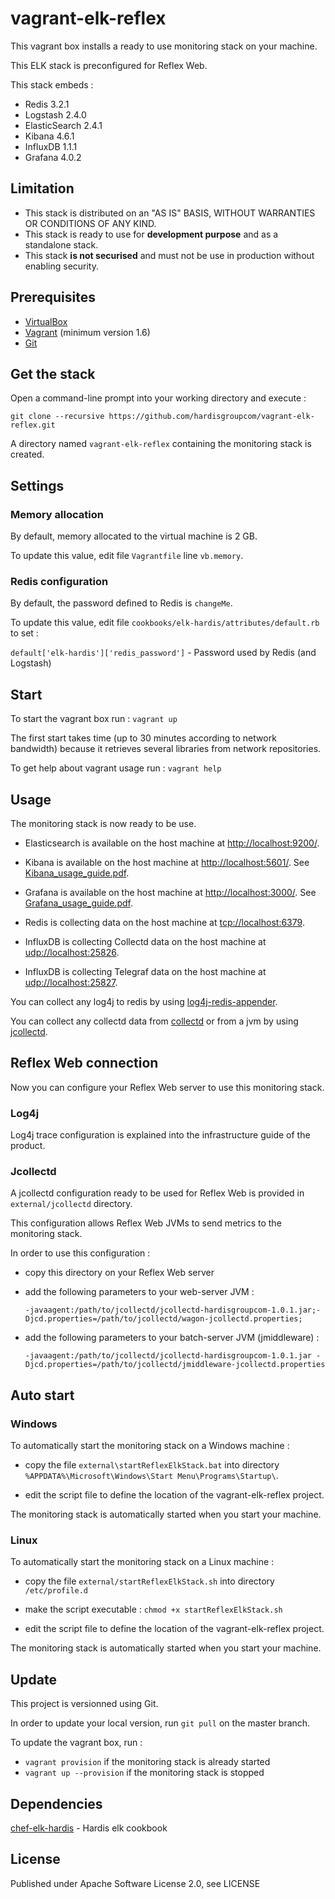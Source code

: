 # vagrant-elk-reflex


This vagrant box installs a ready to use monitoring stack on your machine.

This ELK stack is preconfigured for Reflex Web.

 This stack embeds :
 * Redis 3.2.1
 * Logstash 2.4.0
 * ElasticSearch 2.4.1
 * Kibana 4.6.1
 * InfluxDB 1.1.1
 * Grafana 4.0.2


## Limitation
* This stack is distributed on an "AS IS" BASIS, WITHOUT WARRANTIES OR CONDITIONS OF ANY KIND.
* This stack is ready to use for **development purpose** and as a standalone stack.
* This stack **is not securised** and must not be use in production without enabling security.


## Prerequisites

* [VirtualBox](https://www.virtualbox.org/) 
* [Vagrant](http://www.vagrantup.com/) (minimum version 1.6)
* [Git](https://git-scm.com/)


## Get the stack

Open a command-line prompt into your working directory and execute :
```
git clone --recursive https://github.com/hardisgroupcom/vagrant-elk-reflex.git
```

A directory named `vagrant-elk-reflex` containing the monitoring stack is created.


## Settings

### Memory allocation

By default, memory allocated to the virtual machine is 2 GB.

To update this value, edit file `Vagrantfile` line `vb.memory`.


### Redis configuration

By default, the password defined to Redis is `changeMe`.

To update this value, edit file `cookbooks/elk-hardis/attributes/default.rb` to set :

`default['elk-hardis']['redis_password']` - Password used by Redis (and Logstash)



## Start

To start the vagrant box run :
    ```
    vagrant up
    ```

The first start takes time (up to 30 minutes according to network bandwidth) because it retrieves several libraries from network repositories.

To get help about vagrant usage run :
	```
	vagrant help
	```

## Usage

The monitoring stack is now ready to be use.

* Elasticsearch is available on the host machine at [http://localhost:9200/](http://localhost:9200/).

* Kibana is available on the host machine at [http://localhost:5601/](http://localhost:5601/). See [Kibana_usage_guide.pdf](Documentation/Kibana_usage_guide.pdf).

* Grafana  is available on the host machine at [http://localhost:3000/](http://localhost:3000/). See [Grafana_usage_guide.pdf](Documentation/Grafana_usage_guide.pdf).
 
* Redis is collecting data on the host machine at [tcp://localhost:6379](tcp://localhost:6379).

* InfluxDB is collecting Collectd data on the host machine at [udp://localhost:25826](udp://localhost:25826).

* InfluxDB is collecting Telegraf data on the host machine at [udp://localhost:25827](udp://localhost:25827).


You can collect any log4j to redis by using [log4j-redis-appender](https://github.com/hardisgroupcom/log4j-redis-appender).

You can collect any collectd data from [collectd](https://collectd.org) or from a jvm by using [jcollectd](https://github.com/hardisgroupcom/jcollectd).


## Reflex Web connection

Now you can configure your Reflex Web server to use this monitoring stack.

### Log4j

Log4j trace configuration is explained into the infrastructure guide of the product.


### Jcollectd

A jcollectd configuration ready to be used for Reflex Web is provided in `external/jcollectd` directory.

This configuration allows Reflex Web JVMs to send metrics to the monitoring stack.

In order to use this configuration :

* copy this directory on your Reflex Web server

* add the following parameters to your web-server JVM : 

	```
	-javaagent:/path/to/jcollectd/jcollectd-hardisgroupcom-1.0.1.jar;-Djcd.properties=/path/to/jcollectd/wagon-jcollectd.properties;
	```

* add the following parameters to your batch-server JVM (jmiddleware) : 

	```
	-javaagent:/path/to/jcollectd/jcollectd-hardisgroupcom-1.0.1.jar -Djcd.properties=/path/to/jcollectd/jmiddleware-jcollectd.properties
	```


## Auto start

### Windows

To automatically start the monitoring stack on a Windows machine :

* copy the file `external\startReflexElkStack.bat` into directory `%APPDATA%\Microsoft\Windows\Start Menu\Programs\Startup\`.

* edit the script file to define the location of the vagrant-elk-reflex project.

The monitoring stack is automatically started when you start your machine.


### Linux

To automatically start the monitoring stack on a Linux machine :

* copy the file `external/startReflexElkStack.sh` into directory `/etc/profile.d`

* make the script executable : `chmod +x startReflexElkStack.sh`

* edit the script file to define the location of the vagrant-elk-reflex project.

The monitoring stack is automatically started when you start your machine.


## Update

This project is versionned using Git.

In order to update your local version, run `git pull` on the master branch.

To update the vagrant box, run :
* `vagrant provision`       if the monitoring stack is already started
* `vagrant up --provision`  if the monitoring stack is stopped


## Dependencies

[chef-elk-hardis](https://github.com/hardisgroupcom/chef-elk-hardis) - Hardis elk cookbook

## License

Published under Apache Software License 2.0, see LICENSE
